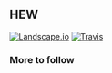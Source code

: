 ## HEW
[![Landscape.io](https://landscape.io/github/JeffreyMFarley/hew/master/landscape.svg?style=flat)](https://landscape.io/github/JeffreyMFarley/hew/master)
[![Travis](https://travis-ci.org/JeffreyMFarley/hew.svg)](https://travis-ci.org/JeffreyMFarley/hew)

### More to follow

